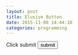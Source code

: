 ```yaml
---
layout: post
title: Elusive Button
date: 2015-11-08 14:44:10
categories: programming
---
```


<style>
#btn {
  position: relative;
  top: 0px;
  left: 0px;
}
</style>

<form onsubmit="return false">
  Click submit
  <input id="btn" type="button" value="submit" onclick="$('#msg').html('you got me');"><br/>
  <div id="msg"></div>
</form>

<script>
$(document).ready(function() {
  $('#btn').hover(function(e) {
    var $el = $('#btn'),
        offset = $el.offset(),
        newtop = offset.top + 25 - Math.random()*50,
        newleft = offset.left + 25 - Math.random()*50;
    $el.offset({top: newtop, left: newleft});
  });
});
</script>
